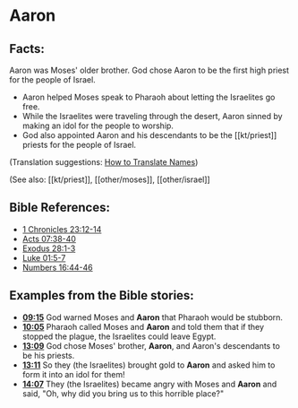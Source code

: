 # Aaron #

## Facts: ##

Aaron was Moses' older brother. God chose Aaron to be the first high priest for the people of Israel.

* Aaron helped Moses speak to Pharaoh about letting the Israelites go free.
* While the Israelites were traveling through the desert, Aaron sinned by making an idol for the people to worship.
* God also appointed Aaron and his descendants to be the [[kt/priest]] priests for the people of Israel.

(Translation suggestions: [How to Translate Names](en/ta-vol1/translate/man/translate-names))

(See also: [[kt/priest]], [[other/moses]], [[other/israel]]

## Bible References: ##

* [1 Chronicles 23:12-14](en/tn/1ch/help/23/12)
* [Acts 07:38-40](en/tn/act/help/07/38)
* [Exodus 28:1-3](en/tn/exo/help/28/01)
* [Luke 01:5-7](en/tn/luk/help/01/05)
* [Numbers 16:44-46](en/tn/num/help/16/44)

## Examples from the Bible stories: ##

* __[09:15](en/tn/obs/help/09/15)__ God warned Moses and __Aaron__  that Pharaoh would be stubborn.
* __[10:05](en/tn/obs/help/10/05)__ Pharaoh called Moses and __Aaron__  and told them that if they stopped the plague, the Israelites could leave Egypt.
* __[13:09](en/tn/obs/help/13/09)__ God chose Moses' brother, __Aaron__, and Aaron's descendants to be his priests.
* __[13:11](en/tn/obs/help/13/11)__ So they (the Israelites) brought gold to __Aaron__  and asked him to form it into an idol for them!
* __[14:07](en/tn/obs/help/14/07)__ They (the Israelites) became angry with Moses and __Aaron__  and said, "Oh, why did you bring us to this horrible place?"